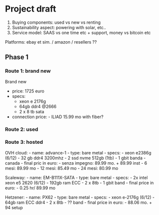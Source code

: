 # Project draft 

1. Buying components: used vs new vs renting
2. Sustainability aspect: powering with solar, etc..
3. Service model: SAAS vs one time etc + support, money vs bitcoin etc

Platforms: ebay et sim. / amazon / resellers ??


## Phase 1

### Route 1: brand new 

Brand new
   - price: 1725 euro
   - specs:
     - xeon e 2176g
     - 64gb ddr4 @2666
     - 2 x 8 tb sata 
   - connection price:
    - ILIAD 15.99 mo with fiber?


### Route 2: used

### Route 3: hosted


OVH cloud: 
    - name: advance-1
    - type: bare metal
    - specs:
      - xeon e2386g (6/12)
      - 32 gb ddr4 3200mhz
      - 2 ssd nvme 512gb (1tb)
      - 1 gbit banda 
      - canada
    - final pric in euro: 
      - senza impegno: 89.99 mo. + 89.99 inst
      - 6 mesi: 89.99 mo
      - 12 mesi: 85.49 mo
      - 24 mesi: 80.99 mo

Scaleway:
    - name: EM-B111X-SATA
    - type: bare metal
    - specs:
      - 2x intel xeon e5 2620 (6/12)
      - 192gb ram ECC
      - 2 x 8tb
      - 1 gbit band
    - final price in euro:
      - 0.25 hr/ 89.99 mo

Hetzener:
    - name: PX62
    - type: bare metal
    - specs:
      - xeon e-2176g (6/12)
      - 64gb ram ECC ddr4
      - 2 x 8tb
      - ?? band
    - final price in euro:
      - 88.06 mo. + 94 setup

